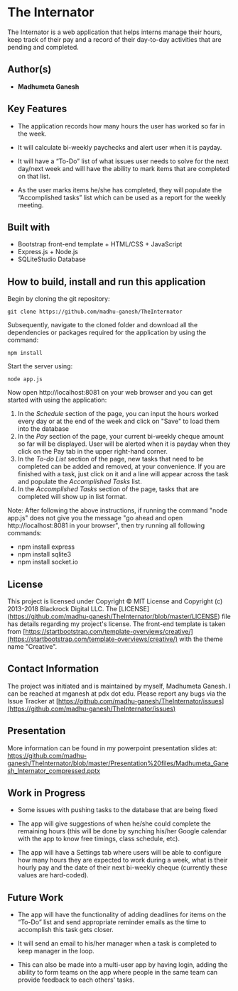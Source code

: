 # The Internator
The Internator is a web application that helps interns manage their hours, keep track of their pay and a record of their day-to-day activities that are pending and completed.

## Author(s)
* **Madhumeta Ganesh**

## Key Features
* The application records how many hours the user has worked so far in the week.

* It will calculate bi-weekly paychecks and alert user when it is payday.

* It will have a “To-Do” list of what issues user needs to solve for the next day/next week and will have the ability to mark items that are completed on that list.

* As the user marks items he/she has completed, they will populate the “Accomplished tasks” list which can be used as a report for the weekly meeting.

## Built with
* Bootstrap front-end template + HTML/CSS + JavaScript
* Express.js + Node.js
* SQLiteStudio Database

## How to build, install and run this application
Begin by cloning the git repository:
```
git clone https://github.com/madhu-ganesh/TheInternator
```

Subsequently, navigate to the cloned folder and download all the dependencies or packages required for the application by using the command:
```
npm install
```

Start the server using:
```
node app.js
```
Now open http://localhost:8081 on your web browser and you can get started with using the application: 
1. In the *Schedule* section of the page, you can input the hours worked every day or at the end of the week and click on "Save" to load them into the database
2. In the *Pay* section of the page, your current bi-weekly cheque amount so far will be displayed. User will be alerted when it is payday when they click on the Pay tab in the upper right-hand corner.
3. In the *To-do List* section of the page, new tasks that need to be completed can be added and removed, at your convenience. If you are finished with a task, just click on it and a line will appear across the task and populate the *Accomplished Tasks* list.
4. In the *Accomplished Tasks* section of the page, tasks that are completed will show up in list format.

Note: After following the above instructions, if running the command "node app.js" does not give you the message "go ahead and open http://localhost:8081 in your browser", then try running all following commands:
* npm install express
* npm install sqlite3
* npm install socket.io

## License
This project is licensed under Copyright © MIT License and Copyright (c) 2013-2018 Blackrock Digital LLC. The [LICENSE] (https://github.com/madhu-ganesh/TheInternator/blob/master/LICENSE) file has details regarding my project's license. The front-end template is taken from [https://startbootstrap.com/template-overviews/creative/](https://startbootstrap.com/template-overviews/creative/) with the theme name "Creative".

## Contact Information
The project was initiated and is maintained by myself, Madhumeta Ganesh. I can be reached at mganesh at pdx dot edu. Please report any bugs via the Issue Tracker at [https://github.com/madhu-ganesh/TheInternator/issues](https://github.com/madhu-ganesh/TheInternator/issues)

## Presentation
More information can be found in my powerpoint presentation slides at: https://github.com/madhu-ganesh/TheInternator/blob/master/Presentation%20files/Madhumeta_Ganesh_Internator_compressed.pptx

## Work in Progress
* Some issues with pushing tasks to the database that are being fixed

* The app will give suggestions of when he/she could complete the remaining hours (this will be done by synching his/her Google calendar with the app to know free timings, class schedule, etc).

* The app will have a Settings tab where users will be able to configure how many hours they are expected to work during a week, what is their hourly pay and the date of their next bi-weekly cheque (currently these values are hard-coded).

## Future Work
* The app will have the functionality of adding deadlines for items on the “To-Do” list and send appropriate reminder emails as the time to accomplish this task gets closer.

* It will send an email to his/her manager when a task is completed to keep manager in the loop.

* This can also be made into a multi-user app by having login, adding the ability to form teams on the app where people in the same team can provide feedback to each others' tasks.
